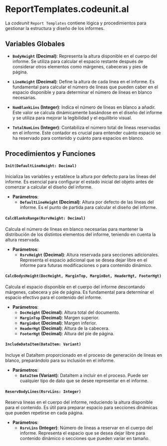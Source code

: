 # ReportTemplates.codeunit.al

La _codeunit_ `Report Templates` contiene lógica y procedimientos para gestionar la estructura y diseño de los  informes.

## Variables Globales

- **`BodyHeight` (Decimal)**: Representa la altura disponible en el cuerpo del informe. Se utiliza para calcular el espacio restante después de considerar otros elementos como márgenes, cabeceras y pies de página.
  
- **`LineHeight` (Decimal)**: Define la altura de cada línea en el informe. Es fundamental para calcular el número de líneas que pueden caber en el espacio disponible y para determinar el número de líneas en blanco necesarias.
  
- **`NumBlankLins` (Integer)**: Indica el número de líneas en blanco a añadir. Este valor se calcula dinámicamente basándose en el diseño del informe y se utiliza para mejorar la legibilidad y el equilibrio visual.
  
- **`TotalNumLins` (Integer)**: Contabiliza el número total de líneas reservadas en el informe. Este contador es crucial para entender cuánto espacio se ha reservado para contenido y cuánto para espacios en blanco.

## Procedimientos y Funciones

#### `Init(DefaultLineHeight: Decimal)`

Inicializa las variables y establece la altura por defecto para las líneas del informe. Es esencial para configurar el estado inicial del objeto antes de comenzar a calcular el diseño del informe.

- **Parámetros**:
  - **`DefaultLineHeight` (Decimal)**: Altura por defecto de las líneas del informe. Es el punto de partida para calcular el diseño del informe.

#### `CalcBlanksRange(RsrvHeight: Decimal)`

Calcula el número de líneas en blanco necesarias para mantener la distribución de los distintos elementos del informe, teniendo en cuenta la altura reservada.

- **Parámetros**:
  - **`RsrvHeight` (Decimal)**: Altura reservada para secciones adicionales. Representa el espacio adicional que se desea dejar libre en el informe para futuras modificaciones o para contenido dinámico.

#### `CalcBodysHeight(DocHeight, MarginTop, MarginBot, HeaderHgt, FooterHgt)`

Calcula el espacio disponible en el cuerpo del informe descontando márgenes, cabecera y pie de página. Es fundamental para determinar el espacio efectivo para el contenido del informe.

- **Parámetros**:
  - **`DocHeight` (Decimal)**: Altura total del documento.
  - **`MarginTop` (Decimal)**: Margen superior.
  - **`MarginBot` (Decimal)**: Margen inferior.
  - **`HeaderHgt` (Decimal)**: Altura de la cabecera.
  - **`FooterHgt` (Decimal)**: Altura del pie de página.

#### `IncludeDataItem(DataItem: Variant)`

Incluye el DataItem proporcionado en el proceso de generación de líneas en blanco, preparándolo para su inclusión en el informe.

- **Parámetros**:
  - **`DataItem` (Variant)**: DataItem a incluir en el proceso. Puede ser cualquier tipo de dato que se desee representar en el informe.

#### `ReservBodyLines(RsrvLins: Integer)`

Reserva líneas en el cuerpo del informe, reduciendo la altura disponible para el contenido. Es útil para preparar espacio para secciones dinámicas que pueden repetirse en cada página.

- **Parámetros**:
  - **`RsrvLins` (Integer)**: Número de líneas a reservar en el cuerpo del informe. Representa el espacio que se desea dejar libre para contenido dinámico o secciones que pueden variar en tamaño.